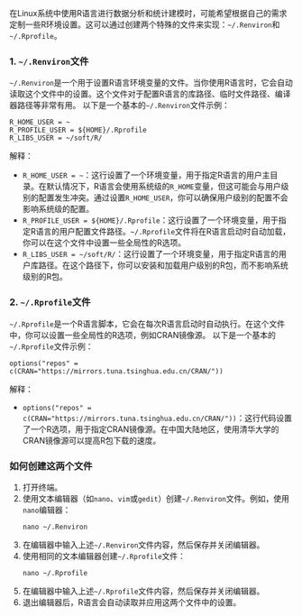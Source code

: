 在Linux系统中使用R语言进行数据分析和统计建模时，可能希望根据自己的需求定制一些R环境设置。这可以通过创建两个特殊的文件来实现：`~/.Renviron`和`~/.Rprofile`。
### 1. `~/.Renviron`文件
`~/.Renviron`是一个用于设置R语言环境变量的文件。当你使用R语言时，它会自动读取这个文件中的设置。这个文件对于配置R语言的库路径、临时文件路径、编译器路径等非常有用。
以下是一个基本的`~/.Renviron`文件示例：
```shell
R_HOME_USER = ~
R_PROFILE_USER = ${HOME}/.Rprofile
R_LIBS_USER = ~/soft/R/
```
解释：
- `R_HOME_USER = ~`：这行设置了一个环境变量，用于指定R语言的用户主目录。在默认情况下，R语言会使用系统级的`R_HOME`变量，但这可能会与用户级别的配置发生冲突。通过设置`R_HOME_USER`，你可以确保用户级别的配置不会影响系统级的配置。
- `R_PROFILE_USER = ${HOME}/.Rprofile`：这行设置了一个环境变量，用于指定R语言的用户配置文件路径。`~/.Rprofile`文件将在R语言启动时自动加载，你可以在这个文件中设置一些全局性的R选项。
- `R_LIBS_USER = ~/soft/R/`：这行设置了一个环境变量，用于指定R语言的用户库路径。在这个路径下，你可以安装和加载用户级别的R包，而不影响系统级别的R包。
### 2. `~/.Rprofile`文件
`~/.Rprofile`是一个R语言脚本，它会在每次R语言启动时自动执行。在这个文件中，你可以设置一些全局性的R选项，例如CRAN镜像源。
以下是一个基本的`~/.Rprofile`文件示例：
```shell
options("repos" = c(CRAN="https://mirrors.tuna.tsinghua.edu.cn/CRAN/"))
```
解释：
- `options("repos" = c(CRAN="https://mirrors.tuna.tsinghua.edu.cn/CRAN/"))`：这行代码设置了一个R选项，用于指定CRAN镜像源。在中国大陆地区，使用清华大学的CRAN镜像源可以提高R包下载的速度。
### 如何创建这两个文件
1. 打开终端。
2. 使用文本编辑器（如`nano`、`vim`或`gedit`）创建`~/.Renviron`文件。例如，使用`nano`编辑器：
   ```shell
   nano ~/.Renviron
   ```
3. 在编辑器中输入上述`~/.Renviron`文件内容，然后保存并关闭编辑器。
4. 使用相同的文本编辑器创建`~/.Rprofile`文件：
   ```shell
   nano ~/.Rprofile
   ```
5. 在编辑器中输入上述`~/.Rprofile`文件内容，然后保存并关闭编辑器。
6. 退出编辑器后，R语言会自动读取并应用这两个文件中的设置。